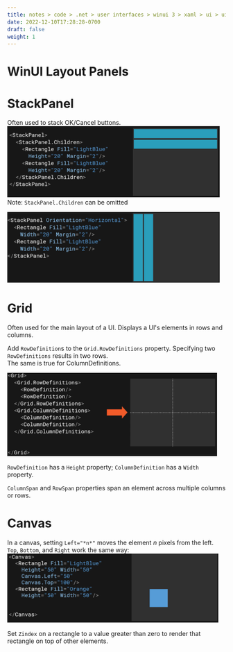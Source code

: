 ```yaml
---
title: notes > code > .net > user interfaces > winui 3 > xaml > ui > ui
date: 2022-12-10T17:28:28-0700
draft: false
weight: 1
---
```

# WinUI Layout Panels
# StackPanel
Often used to stack OK/Cancel buttons.  
<img src="XAML_UI-image1.png" style="width:5.1in;height:1.70833in" />  
Note: `StackPanel.Children` can be omitted  

<img src="XAML_UI-image2.png" style="width:5.1in;height:1.69167in" />  

# Grid
Often used for the main layout of a UI.
Displays a UI's elements in rows and columns.

Add `RowDefinition`s to the `Grid.RowDefinitions` property. Specifying two `RowDefinitions` results in two rows.  
The same is true for ColumnDefinitions.  

<img src="XAML_UI-image3.png" style="width:5.04167in;height:2in" />  

`RowDefinition` has a `Height` property; `ColumnDefinition` has a `Width` property.

`ColumnSpan` and `RowSpan` properties span an element across multiple columns or rows.

# Canvas
In a canvas, setting `Left="*n*"` moves the element *n* pixels from the left. `Top`, `Bottom`, and `Right` work the same way:  
<img src="XAML_UI-image4.png" style="width:5.075in;height:1.65833in" />  

Set `Zindex` on a rectangle to a value greater than zero to render that rectangle on top of other elements.

